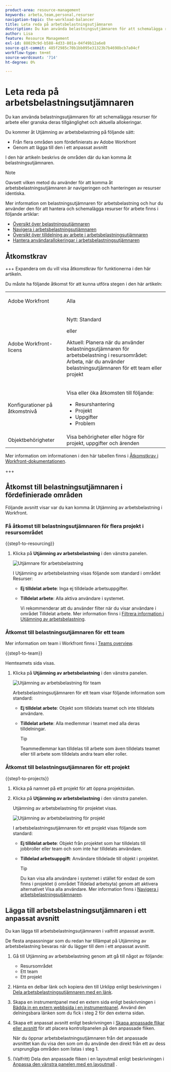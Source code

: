 ```yaml
---
product-area: resource-management
keywords: arbeta,team,personal,resurser
navigation-topic: the-workload-balancer
title: Leta reda på arbetsbelastningsutjämnaren
description: Du kan använda belastningsutjämnaren för att schemalägga resurser för arbete eller granska deras tillgänglighet och aktuella allokeringar.
author: Lisa
feature: Resource Management
exl-id: 88029c9d-b588-4d33-801a-04f49b12a6e8
source-git-commit: 485f2985c70b1bb095e31323b7b4698bcb7a04cf
workflow-type: tm+mt
source-wordcount: '714'
ht-degree: 0%

---
```


# Leta reda på arbetsbelastningsutjämnaren

Du kan använda belastningsutjämnaren för att schemalägga resurser för arbete eller granska deras tillgänglighet och aktuella allokeringar.

Du kommer åt Utjämning av arbetsbelastning på följande sätt:

* Från flera områden som fördefinierats av Adobe Workfront
* Genom att lägga till den i ett anpassat avsnitt

I den här artikeln beskrivs de områden där du kan komma åt belastningsutjämnaren.

>[!NOTE]
>
>Oavsett vilken metod du använder för att komma åt arbetsbelastningsutjämnaren är navigeringen och hanteringen av resurser identiska.
>
>Mer information om belastningsutjämnaren för arbetsbelastning och hur du använder den för att hantera och schemalägga resurser för arbete finns i följande artiklar:
>
>* [Översikt över belastningsutjämnaren](../../resource-mgmt/workload-balancer/overview-workload-balancer.md)
>* [Navigera i arbetsbelastningsutjämnaren](../../resource-mgmt/workload-balancer/navigate-the-workload-balancer.md)
>* [Översikt över tilldelning av arbete i arbetsbelastningsutjämnaren](../../resource-mgmt/workload-balancer/assign-work-in-workload-balancer.md)
>* [Hantera användarallokeringar i arbetsbelastningsutjämnaren](../../resource-mgmt/workload-balancer/manage-user-allocations-workload-balancer.md)

## Åtkomstkrav

+++ Expandera om du vill visa åtkomstkrav för funktionerna i den här artikeln.

Du måste ha följande åtkomst för att kunna utföra stegen i den här artikeln:

<table style="table-layout:auto"> 
 <col> 
 <col> 
 <tbody> 
  <tr> 
   <td role="rowheader">Adobe Workfront</td> 
   <td> <p>Alla </p> </td> 
  </tr> 
  <tr> 
   <td role="rowheader">Adobe Workfront-licens</td> 
   <td><p>Nytt: Standard</p>
       <p>eller</p>
       <p>Aktuell: Planera när du använder belastningsutjämnaren för arbetsbelastning i resursområdet:</br>
       Arbeta, när du använder belastningsutjämnaren för ett team eller projekt</p></td>
  </tr> 
   <td role="rowheader">Konfigurationer på åtkomstnivå</td> 
   <td> <p>Visa eller öka åtkomsten till följande:</p> 
    <ul> 
     <li>Resurshantering</li> 
     <li>Projekt</li> 
     <li>Uppgifter</li> 
     <li>Problem</li> 
    </ul> </td> 
  </tr> 
  <tr> 
   <td role="rowheader">Objektbehörigheter</td> 
   <td>Visa behörigheter eller högre för projekt, uppgifter och ärenden</td> 
  </tr> 
 </tbody> 
</table>

Mer information om informationen i den här tabellen finns i [Åtkomstkrav i Workfront-dokumentationen](/help/quicksilver/administration-and-setup/add-users/access-levels-and-object-permissions/access-level-requirements-in-documentation.md).

+++

## Åtkomst till belastningsutjämnaren i fördefinierade områden

Följande avsnitt visar var du kan komma åt Utjämning av arbetsbelastning i Workfront.

### Få åtkomst till belastningsutjämnaren för flera projekt i resursområdet

{{step1-to-resourcing}}

1. Klicka på **Utjämning av arbetsbelastning** i den vänstra panelen.

   ![Utjämnare för arbetsbelastning](assets/nwe-balancer-global.png)

   I Utjämning av arbetsbelastning visas följande som standard i området Resurser:

   * **Ej tilldelat arbete**: Inga ej tilldelade arbetsuppgifter.
   * **Tilldelat arbete**: Alla aktiva användare i systemet.

     Vi rekommenderar att du använder filter när du visar användare i området Tilldelat arbete. Mer information finns i [Filtrera information i Utjämning av arbetsbelastning](../workload-balancer/filter-information-workload-balancer.md).

### Åtkomst till belastningsutjämnaren för ett team

Mer information om team i Workfront finns i [Teams overview](/help/quicksilver/people-teams-and-groups/create-and-manage-teams/teams-overview.md).

{{step1-to-team}}

Hemteamets sida visas.

1. Klicka på **Utjämning av arbetsbelastning** i den vänstra panelen.

   ![Utjämning av arbetsbelastning för team](assets/nwe-balancer-team-350x172.png)

   Arbetsbelastningsutjämnaren för ett team visar följande information som standard:

   * **Ej tilldelat arbete**: Objekt som tilldelats teamet och inte tilldelats användare.
   * **Tilldelat arbete**: Alla medlemmar i teamet med alla deras tilldelningar.

     >[!TIP]
     >
     >Teammedlemmar kan tilldelas till arbete som även tilldelats teamet eller till arbete som tilldelats andra team eller roller.

### Åtkomst till belastningsutjämnaren för ett projekt

{{step1-to-projects}}

1. Klicka på namnet på ett projekt för att öppna projektsidan.
1. Klicka på **Utjämning av arbetsbelastning** i den vänstra panelen.

   Utjämning av arbetsbelastning för projektet visas.

   ![Utjämning av arbetsbelastning för projekt](assets/nwe-balancer-project-350x152.png)

   I arbetsbelastningsutjämnaren för ett projekt visas följande som standard:

   * **Ej tilldelat arbete**: Objekt från projektet som har tilldelats till jobbroller eller team och som inte har tilldelats användare.
   * **Tilldelad arbetsuppgift**: Användare tilldelade till objekt i projektet.

     >[!TIP]
     >
     >Du kan visa alla användare i systemet i stället för endast de som finns i projektet (i området Tilldelad arbetsyta) genom att aktivera alternativet Visa alla användare. Mer information finns i [Navigera i arbetsbelastningsutjämnaren](../workload-balancer/navigate-the-workload-balancer.md).


## Lägga till arbetsbelastningsutjämnaren i ett anpassat avsnitt

Du kan lägga till arbetsbelastningsutjämnaren i valfritt anpassat avsnitt.

De flesta anpassningar som du redan har tillämpat på Utjämning av arbetsbelastning bevaras när du lägger till dem i ett anpassat avsnitt.

1. Gå till Utjämning av arbetsbelastning genom att gå till något av följande:

   * Resursområdet
   * Ett team
   * Ett projekt

1. Hämta en delbar länk och kopiera den till Urklipp enligt beskrivningen i [Dela arbetsbelastningsutjämnaren med en länk](../../resource-mgmt/workload-balancer/share-link-for-workload-balancer.md).
1. Skapa en instrumentpanel med en extern sida enligt beskrivningen i [Bädda in en extern webbsida i en instrumentpanel](../../reports-and-dashboards/dashboards/creating-and-managing-dashboards/embed-external-web-page-dashboard.md). Använd den delningsbara länken som du fick i steg 2 för den externa sidan.

   <!--
      (NOTE: ensure this stays correct)
      -->

1. Skapa ett anpassat avsnitt enligt beskrivningen i [Skapa anpassade flikar eller avsnitt](../../workfront-basics/manage-your-account-and-profile/configuring-your-user-profile/create-custom-tabs.md) för att placera kontrollpanelen på den anpassade fliken.

   När du öppnar arbetsbelastningsutjämnaren från det anpassade avsnittet kan du visa den som om du använde den direkt från ett av dess ursprungliga områden som listas i steg 1.

   <!--
      (NOTE: ensure this stays correct)
     -->

1. (Valfritt) Dela den anpassade fliken i en layoutmall enligt beskrivningen i [Anpassa den vänstra panelen med en layoutmall](../../administration-and-setup/customize-workfront/use-layout-templates/customize-left-panel.md) .


<!--
For a team:

* From the Workload Balancer section of a team.

  You can adjust allocations and review or assign work from multiple projects to individual team members.

For a project:

  You can do the following when you use the Workload Balancer within a project:

   * Assign work on the project to users already assigned other work on the project.
   * Assign work to any user that might not be on the project.

   * View additional work that users are assigned to on other projects.
   * Adjust user allocations to work items.-->
